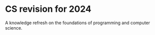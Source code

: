 # CS revision for 2024

A knowledge refresh on the foundations of programming and computer science.
